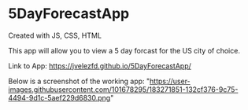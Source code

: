 # 5DayForecastApp
Created with JS, CSS, HTML


This app will allow you to view a 5 day forcast for the US city of choice. 

Link to App: https://jvelezfd.github.io/5DayForecastApp/


Below is a screenshot of the working app:
"https://user-images.githubusercontent.com/101678295/183271851-132cf376-9c75-4494-9d1c-5aef229d6830.png"

